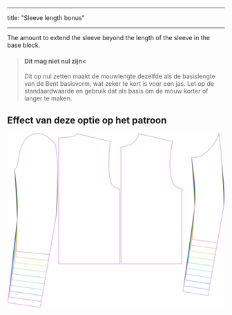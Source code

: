 - - -
title: "Sleeve length bonus"
- - -

The amount to extend the sleeve beyond the length of the sleeve in the base block.

> #### Dit mag niet nul zijn<
> 
> Dit op nul zetten maakt de mouwlengte dezelfde als de basislengte van de Bent basisvorm, wat zeker te kort is voor een jas. Let op de standaardwaarde en gebruik dat als basis om de mouw korter of langer te maken.

## Effect van deze optie op het patroon

![This image shows the effect of this option by superimposing several variants that have a different value for this option](bent_sleevelengthbonus_sample.svg "Effect of this option on the pattern")
